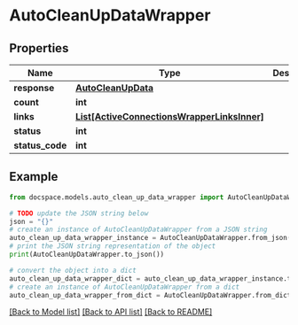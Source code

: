 # AutoCleanUpDataWrapper


## Properties

Name | Type | Description | Notes
------------ | ------------- | ------------- | -------------
**response** | [**AutoCleanUpData**](AutoCleanUpData.md) |  | [optional] 
**count** | **int** |  | [optional] 
**links** | [**List[ActiveConnectionsWrapperLinksInner]**](ActiveConnectionsWrapperLinksInner.md) |  | [optional] 
**status** | **int** |  | [optional] 
**status_code** | **int** |  | [optional] 

## Example

```python
from docspace.models.auto_clean_up_data_wrapper import AutoCleanUpDataWrapper

# TODO update the JSON string below
json = "{}"
# create an instance of AutoCleanUpDataWrapper from a JSON string
auto_clean_up_data_wrapper_instance = AutoCleanUpDataWrapper.from_json(json)
# print the JSON string representation of the object
print(AutoCleanUpDataWrapper.to_json())

# convert the object into a dict
auto_clean_up_data_wrapper_dict = auto_clean_up_data_wrapper_instance.to_dict()
# create an instance of AutoCleanUpDataWrapper from a dict
auto_clean_up_data_wrapper_from_dict = AutoCleanUpDataWrapper.from_dict(auto_clean_up_data_wrapper_dict)
```
[[Back to Model list]](../README.md#documentation-for-models) [[Back to API list]](../README.md#documentation-for-api-endpoints) [[Back to README]](../README.md)


